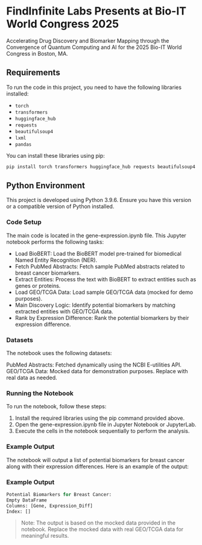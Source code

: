 # FindInfinite Labs Presents at Bio-IT World Congress 2025
Accelerating Drug Discovery and Biomarker Mapping through the Convergence of Quantum Computing and AI for the 2025 Bio-IT World Congress in Boston, MA. 

## Requirements

To run the code in this project, you need to have the following libraries installed:

- `torch`
- `transformers`
- `huggingface_hub`
- `requests`
- `beautifulsoup4`
- `lxml`
- `pandas`

You can install these libraries using pip:

```sh
pip install torch transformers huggingface_hub requests beautifulsoup4 lxml pandas
```

## Python Environment

This project is developed using Python 3.9.6. Ensure you have this version or a compatible version of Python installed.

### Code Setup

The main code is located in the gene-expression.ipynb file. This Jupyter notebook performs the following tasks:

- Load BioBERT: Load the BioBERT model pre-trained for biomedical Named Entity Recognition (NER).
- Fetch PubMed Abstracts: Fetch sample PubMed abstracts related to breast cancer biomarkers.
- Extract Entities: Process the text with BioBERT to extract entities such as genes or proteins.
- Load GEO/TCGA Data: Load sample GEO/TCGA data (mocked for demo purposes).
- Main Discovery Logic: Identify potential biomarkers by matching extracted entities with GEO/TCGA data.
- Rank by Expression Difference: Rank the potential biomarkers by their expression difference.

### Datasets

The notebook uses the following datasets:

PubMed Abstracts: Fetched dynamically using the NCBI E-utilities API.
GEO/TCGA Data: Mocked data for demonstration purposes. Replace with real data as needed.

### Running the Notebook

To run the notebook, follow these steps:

1. Install the required libraries using the pip command provided above.
2. Open the gene-expression.ipynb file in Jupyter Notebook or JupyterLab.
3. Execute the cells in the notebook sequentially to perform the analysis.

### Example Output

The notebook will output a list of potential biomarkers for breast cancer along with their expression differences. Here is an example of the output:

### Example Output

```python
Potential Biomarkers for Breast Cancer:
Empty DataFrame
Columns: [Gene, Expression_Diff]
Index: []
```

> Note: The output is based on the mocked data provided in the notebook. Replace the mocked data with real GEO/TCGA data for meaningful results.